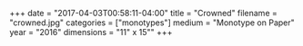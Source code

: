 +++
date = "2017-04-03T00:58:11-04:00"
title = "Crowned"
filename = "crowned.jpg"
categories = ["monotypes"]
medium = "Monotype on Paper"
year = "2016"
dimensions = "11\" x 15\""
+++

